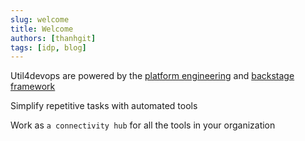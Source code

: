 ```yaml
---
slug: welcome
title: Welcome
authors: [thanhgit]
tags: [idp, blog]
---
```


Util4devops are powered by the [platform engineering](https://platformengineering.org/) and [backstage framework](https://backstage.io/)

Simplify repetitive tasks with automated tools

Work as `a connectivity hub` for all the tools in your organization
